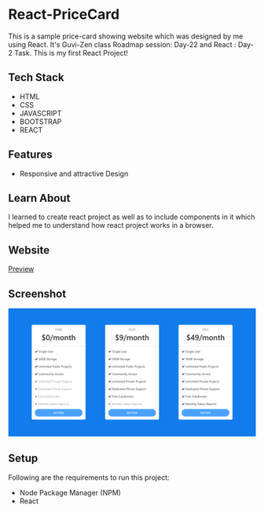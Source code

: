 # React-PriceCard
<p>This is a sample price-card showing website which was designed by me using React. It's Guvi-Zen class Roadmap session: Day-22 and React : Day-2 Task. This is my first React Project!</p>

## Tech Stack
<ul>
  <li>HTML</li>
  <li>CSS</li>
  <li>JAVASCRIPT</li>
  <li>BOOTSTRAP</li>
  <li>REACT</li>
</ul>

## Features
<ul>
  <li>Responsive and attractive Design</li>
</ul>

## Learn About
<p>I learned to create react project as well as to include components in it which helped me to understand how react project works in a browser.</p>



## Website
<a href="https://react-pricecard-fsd.netlify.app/">Preview</a>

## Screenshot
<img src="https://github.com/shaikabdulcader/react-pricecard/blob/main/public/Demo-pricecard.png">

## Setup
<p>Following are the requirements to run this project:</p>
<ul>
  <li>Node Package Manager (NPM)</li>
  <li>React</li>
</ul>
